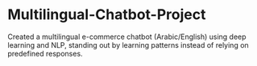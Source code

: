 # Multilingual-Chatbot-Project
Created a multilingual e-commerce chatbot (Arabic/English) using deep learning and NLP, standing out by learning patterns instead of relying on predefined responses.
